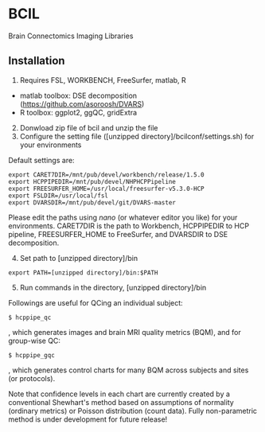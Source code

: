 # BCIL
Brain Connectomics Imaging Libraries

## Installation
1. Requires FSL, WORKBENCH, FreeSurfer, matlab, R

* matlab toolbox: DSE decomposition (https://github.com/asoroosh/DVARS)
* R toolbox: ggplot2, ggQC, gridExtra

2. Donwload zip file of bcil and unzip the file
3. Configure the setting file ([unzipped directory]/bcilconf/settings.sh) for your environments

Default settings are:
```
export CARET7DIR=/mnt/pub/devel/workbench/release/1.5.0
export HCPPIPEDIR=/mnt/pub/devel/NHPHCPPipeline
export FREESURFER_HOME=/usr/local/freesurfer-v5.3.0-HCP
export FSLDIR=/usr/local/fsl
export DVARSDIR=/mnt/pub/devel/git/DVARS-master
```
Please edit the paths using *nano* (or whatever editor you like) for your environments. CARET7DIR is the path to Workbench, HCPPIPEDIR to HCP pipeline, FREESURFER_HOME  to FreeSurfer, and DVARSDIR to DSE decomposition.

4. Set path to [unzipped directory]/bin
```
export PATH=[unzipped directory]/bin:$PATH
```
5. Run commands in the directory, [unzipped directory]/bin

Followings are useful for QCing an individual subject:
```
$ hcppipe_qc
```
, which generates images and brain MRI quality metrics (BQM), and for group-wise QC:
```
$ hcppipe_gqc
```
, which generates control charts for many BQM across subjects and sites (or protocols).

Note that confidence levels in each chart are currently created by a conventional Shewhart's method based on assumptions of normality (ordinary metrics) or Poisson distribution (count data). Fully non-parametric method is under development for future release!
